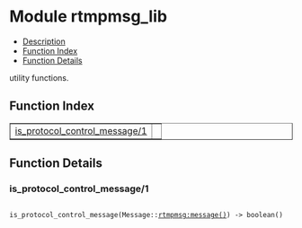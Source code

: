 

# Module rtmpmsg_lib #
* [Description](#description)
* [Function Index](#index)
* [Function Details](#functions)

utility functions.

<a name="index"></a>

## Function Index ##


<table width="100%" border="1" cellspacing="0" cellpadding="2" summary="function index"><tr><td valign="top"><a href="#is_protocol_control_message-1">is_protocol_control_message/1</a></td><td></td></tr></table>


<a name="functions"></a>

## Function Details ##

<a name="is_protocol_control_message-1"></a>

### is_protocol_control_message/1 ###

<pre><code>
is_protocol_control_message(Message::<a href="rtmpmsg.md#type-message">rtmpmsg:message()</a>) -&gt; boolean()
</code></pre>
<br />

